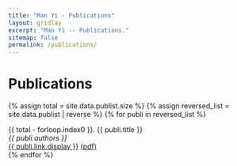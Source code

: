 ```yaml
---
title: "Man Yi - Publications"
layout: gridlay
excerpt: "Man Yi -- Publications."
sitemap: false
permalink: /publications/
---
```


# Publications

{% assign total = site.data.publist.size %}
{% assign reversed_list = site.data.publist | reverse %}
{% for publi in reversed_list %}
  <div class="publications">
    <div class="publication-title">{{ total - forloop.index0 }}. {{ publi.title }}</div>
    <div class="publication-authors"><em>{{ publi.authors }}</em></div>
    <div class="publication-link">
      <a href="{{ publi.link.url }}">{{ publi.link.display }}</a>
      <a href="{{ site.baseurl }}/downloads/{{ publi.link.doc }}">(pdf)</a>
    </div>
  </div>
{% endfor %}


